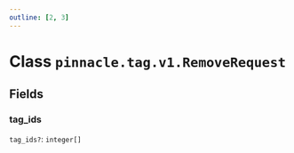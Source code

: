 ```yaml
---
outline: [2, 3]
---
```


# Class `pinnacle.tag.v1.RemoveRequest`




## Fields

### tag_ids <Badge type="danger" text="nullable" />

`tag_ids?`: <code>integer[]</code>




